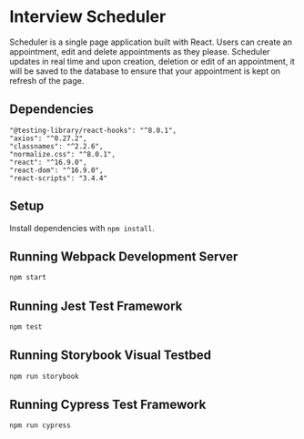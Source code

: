 # Interview Scheduler
Scheduler is a single page application built with React. 
Users can create an appointment, edit and delete appointments as they please.
Scheduler updates in real time and upon creation, deletion or edit of an appointment, it will be saved to the database to ensure that your appointment is kept on refresh of the page.

## Dependencies
    "@testing-library/react-hooks": "^8.0.1",
    "axios": "^0.27.2",
    "classnames": "^2.2.6",
    "normalize.css": "^8.0.1",
    "react": "^16.9.0",
    "react-dom": "^16.9.0",
    "react-scripts": "3.4.4"

## Setup

Install dependencies with `npm install`.

## Running Webpack Development Server

```sh
npm start
```

## Running Jest Test Framework

```sh
npm test
```

## Running Storybook Visual Testbed

```sh
npm run storybook
```
## Running Cypress Test Framework

```sh
npm run cypress
```